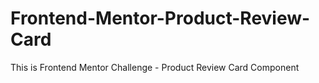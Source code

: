 # Frontend-Mentor-Product-Review-Card
This is Frontend Mentor Challenge - Product Review Card Component
